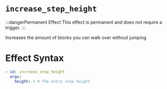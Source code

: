 # `increase_step_height`

:::dangerPermanent Effect
This effect is permanent and does not require a trigger.
:::

Increases the amount of blocks you can walk over without jumping
# Effect Syntax
```yaml
- id: increase_step_height
  args:
    height: 1 # The extra step height
```
